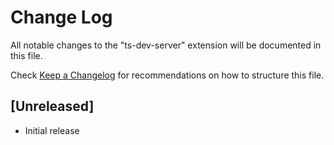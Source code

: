 # Change Log

All notable changes to the "ts-dev-server" extension will be documented in this file.

Check [Keep a Changelog](http://keepachangelog.com/) for recommendations on how to structure this file.

## [Unreleased]

- Initial release
